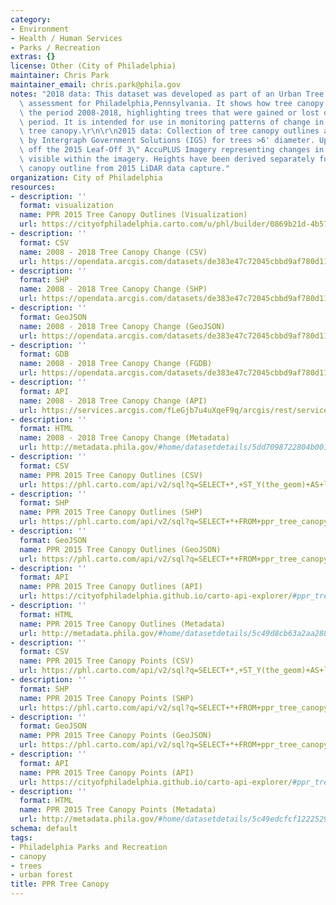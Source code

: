 ```yaml
---
category:
- Environment
- Health / Human Services
- Parks / Recreation
extras: {}
license: Other (City of Philadelphia)
maintainer: Chris Park
maintainer_email: chris.park@phila.gov
notes: "2018 data: This dataset was developed as part of an Urban Tree Canopy (UTC)\
  \ assessment for Philadelphia,Pennsylvania. It shows how tree canopy changed during\
  \ the period 2008-2018, highlighting trees that were gained or lost during the 10-year\
  \ period. It is intended for use in monitoring patterns of change in Philadelphia,Pennsylvania\
  \ tree canopy.\r\n\r\n2015 data: Collection of tree canopy outlines and points generated\
  \ by Intergraph Government Solutions (IGS) for trees >6' diameter. Update generated\
  \ off the 2015 Leaf-Off 3\" AccuPLUS Imagery representing changes in tree canopy\
  \ visible within the imagery. Heights have been derived separately for each tree\
  \ canopy outline from 2015 LiDAR data capture."
organization: City of Philadelphia
resources:
- description: ''
  format: visualization
  name: PPR 2015 Tree Canopy Outlines (Visualization)
  url: https://cityofphiladelphia.carto.com/u/phl/builder/0869b21d-4b57-4910-9bb4-46a0509d6f14/embed
- description: ''
  format: CSV
  name: 2008 - 2018 Tree Canopy Change (CSV)
  url: https://opendata.arcgis.com/datasets/de383e47c72045cbbd9af780d1117ff3_0.csv
- description: ''
  format: SHP
  name: 2008 - 2018 Tree Canopy Change (SHP)
  url: https://opendata.arcgis.com/datasets/de383e47c72045cbbd9af780d1117ff3_0.zip
- description: ''
  format: GeoJSON
  name: 2008 - 2018 Tree Canopy Change (GeoJSON)
  url: https://opendata.arcgis.com/datasets/de383e47c72045cbbd9af780d1117ff3_0.geojson
- description: ''
  format: GDB
  name: 2008 - 2018 Tree Canopy Change (FGDB)
  url: https://opendata.arcgis.com/datasets/de383e47c72045cbbd9af780d1117ff3_0.gdb
- description: ''
  format: API
  name: 2008 - 2018 Tree Canopy Change (API)
  url: https://services.arcgis.com/fLeGjb7u4uXqeF9q/arcgis/rest/services/TreeCanopyChange_2008_2018/FeatureServer/0/query?outFields=*&where=1%3D1
- description: ''
  format: HTML
  name: 2008 - 2018 Tree Canopy Change (Metadata)
  url: http://metadata.phila.gov/#home/datasetdetails/5dd7098722804b0016de910e/representationdetails/5dd7098822804b0016de9112/
- description: ''
  format: CSV
  name: PPR 2015 Tree Canopy Outlines (CSV)
  url: https://phl.carto.com/api/v2/sql?q=SELECT+*,+ST_Y(the_geom)+AS+lat,+ST_X(the_geom)+AS+lng+FROM+ppr_tree_canopy_outlines_2015&filename=ppr_tree_canopy_outlines_2015&format=csv&skipfields=cartodb_id,the_geom,the_geom_webmercator
- description: ''
  format: SHP
  name: PPR 2015 Tree Canopy Outlines (SHP)
  url: https://phl.carto.com/api/v2/sql?q=SELECT+*+FROM+ppr_tree_canopy_outlines_2015&filename=ppr_tree_canopy_outlines_2015&format=shp&skipfields=cartodb_id
- description: ''
  format: GeoJSON
  name: PPR 2015 Tree Canopy Outlines (GeoJSON)
  url: https://phl.carto.com/api/v2/sql?q=SELECT+*+FROM+ppr_tree_canopy_outlines_2015&filename=ppr_tree_canopy_outlines_2015&format=geojson&skipfields=cartodb_id
- description: ''
  format: API
  name: PPR 2015 Tree Canopy Outlines (API)
  url: https://cityofphiladelphia.github.io/carto-api-explorer/#ppr_tree_canopy_outlines_2015
- description: ''
  format: HTML
  name: PPR 2015 Tree Canopy Outlines (Metadata)
  url: http://metadata.phila.gov/#home/datasetdetails/5c49d8cb63a2aa28893742e6/representationdetails/5c49d8cc63a2aa28893742eb/
- description: ''
  format: CSV
  name: PPR 2015 Tree Canopy Points (CSV)
  url: https://phl.carto.com/api/v2/sql?q=SELECT+*,+ST_Y(the_geom)+AS+lat,+ST_X(the_geom)+AS+lng+FROM+ppr_tree_canopy_points_2015&filename=ppr_tree_canopy_points_2015&format=csv&skipfields=cartodb_id,the_geom,the_geom_webmercator
- description: ''
  format: SHP
  name: PPR 2015 Tree Canopy Points (SHP)
  url: https://phl.carto.com/api/v2/sql?q=SELECT+*+FROM+ppr_tree_canopy_points_2015&filename=ppr_tree_canopy_points_2015&format=shp&skipfields=cartodb_id
- description: ''
  format: GeoJSON
  name: PPR 2015 Tree Canopy Points (GeoJSON)
  url: https://phl.carto.com/api/v2/sql?q=SELECT+*+FROM+ppr_tree_canopy_points_2015&filename=ppr_tree_canopy_points_2015&format=geojson&skipfields=cartodb_id
- description: ''
  format: API
  name: PPR 2015 Tree Canopy Points (API)
  url: https://cityofphiladelphia.github.io/carto-api-explorer/#ppr_tree_canopy_points_2015
- description: ''
  format: HTML
  name: PPR 2015 Tree Canopy Points (Metadata)
  url: http://metadata.phila.gov/#home/datasetdetails/5c49edcfcf1222529a2e3b32/representationdetails/5c49edcfcf1222529a2e3b36?ref=ref%3Dview_280_search%253Dcanopy%2526view_280_page%253D1
schema: default
tags:
- Philadelphia Parks and Recreation
- canopy
- trees
- urban forest
title: PPR Tree Canopy
---
```

